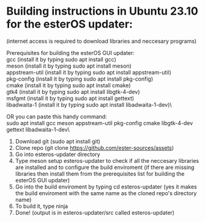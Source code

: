 # Building instructions in Ubuntu 23.10 for the esterOS updater:
(internet access is required to download libraries and neccesary programs)

Prerequisites for building the esterOS GUI updater:\
gcc (install it by typing sudo apt install gcc)\
meson (install it by typing sudo apt install meson)\
appstream-util (install it by typing sudo apt install appstream-util)\
pkg-config (install it by typing sudo apt install pkg-config)\
cmake (install it by typing sudo apt install cmake)\
gtk4 (install it by typing sudo apt install libgtk-4-dev)\
msfgmt (install it by typing sudo apt install gettext)\
libadwaita-1 (install it by typing sudo apt install libadwaita-1-dev)\

OR you can paste this handy command:\
sudo apt install gcc meson appstream-util pkg-config cmake libgtk-4-dev gettext libadwaita-1-dev\

1. Download git (sudo apt install git)
2. Clone repo (git clone https://github.com/ester-sources/assets)
3. Go into esteros-updater directory
4. Type meson setup esteros-updater to check if all the neccesary libraries are installed and to configure the build enviroment (if there are missing libraries then install them from the prerequisites list for building the esterOS GUI updater)
5. Go into the build enviroment by typing cd esteros-updater (yes it makes the build enviroment with the same name as the cloned repo's directory name)
6. To build it, type ninja
7. Done! (output is in esteros-updater/src called esteros-updater)
